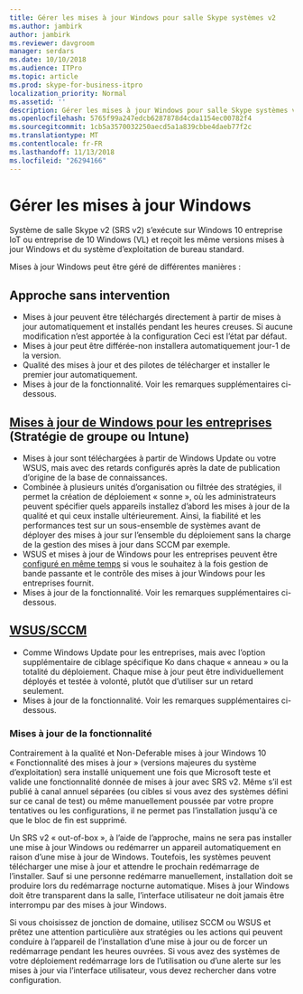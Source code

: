 ```yaml
---
title: Gérer les mises à jour Windows pour salle Skype systèmes v2
ms.author: jambirk
author: jambirk
ms.reviewer: davgroom
manager: serdars
ms.date: 10/10/2018
ms.audience: ITPro
ms.topic: article
ms.prod: skype-for-business-itpro
localization_priority: Normal
ms.assetid: ''
description: Gérer les mises à jour Windows pour salle Skype systèmes v2
ms.openlocfilehash: 5765f99a247edcb6287878d4cda1154ec00782f4
ms.sourcegitcommit: 1cb5a3570032250aecd5a1a839cbbe4daeb77f2c
ms.translationtype: MT
ms.contentlocale: fr-FR
ms.lasthandoff: 11/13/2018
ms.locfileid: "26294166"
---
```

# <a name="manage-windows-updates"></a>Gérer les mises à jour Windows

Système de salle Skype v2 (SRS v2) s’exécute sur Windows 10 entreprise IoT ou entreprise de 10 Windows (VL) et reçoit les même versions mises à jour Windows et du système d’exploitation de bureau standard.

Mises à jour Windows peut être géré de différentes manières :

## <a name="hands-off-approach"></a>Approche sans intervention 
- Mises à jour peuvent être téléchargés directement à partir de mises à jour automatiquement et installés pendant les heures creuses. Si aucune modification n’est apportée à la configuration Ceci est l’état par défaut.
- Mises à jour peut être différée-non installera automatiquement jour-1 de la version. 
- Qualité des mises à jour et des pilotes de télécharger et installer le premier jour automatiquement. 
- Mises à jour de la fonctionnalité. Voir les remarques supplémentaires ci-dessous. 

## <a name="windows-updates-for-businesshttpsdocsmicrosoftcomen-uswindowsdeploymentupdatewaas-manage-updates-wufb-gpo-or-intune"></a>[Mises à jour de Windows pour les entreprises](https://docs.microsoft.com/en-us/windows/deployment/update/waas-manage-updates-wufb) (Stratégie de groupe ou Intune)   
- Mises à jour sont téléchargées à partir de Windows Update ou votre WSUS, mais avec des retards configurés après la date de publication d’origine de la base de connaissances. 
- Combinée à plusieurs unités d’organisation ou filtrée des stratégies, il permet la création de déploiement « sonne », où les administrateurs peuvent spécifier quels appareils installez d’abord les mises à jour de la qualité et qui ceux installe ultérieurement. Ainsi, la fiabilité et les performances test sur un sous-ensemble de systèmes avant de déployer des mises à jour sur l’ensemble du déploiement sans la charge de la gestion des mises à jour dans SCCM par exemple.
- WSUS et mises à jour de Windows pour les entreprises peuvent être [configuré en même temps](https://docs.microsoft.com/en-us/windows/deployment/update/waas-integrate-wufb) si vous le souhaitez à la fois gestion de bande passante et le contrôle des mises à jour Windows pour les entreprises fournit.
- Mises à jour de la fonctionnalité. Voir les remarques supplémentaires ci-dessous.

## <a name="wsussccmhttpsdocsmicrosoftcomen-uswindowsdeploymentupdatewaas-manage-updates-configuration-manager"></a>[WSUS/SCCM](https://docs.microsoft.com/en-us/windows/deployment/update/waas-manage-updates-configuration-manager)
- Comme Windows Update pour les entreprises, mais avec l’option supplémentaire de ciblage spécifique Ko dans chaque « anneau » ou la totalité du déploiement. Chaque mise à jour peut être individuellement déployés et testée à volonté, plutôt que d’utiliser sur un retard seulement. 
- Mises à jour de la fonctionnalité. Voir les remarques supplémentaires ci-dessous.


### <a name="feature-updates"></a>Mises à jour de la fonctionnalité

Contrairement à la qualité et Non-Deferable mises à jour Windows 10 « Fonctionnalité des mises à jour » (versions majeures du système d’exploitation) sera installé uniquement une fois que Microsoft teste et valide une fonctionnalité donnée de mises à jour avec SRS v2. Même s’il est publié à canal annuel séparées (ou cibles si vous avez des systèmes défini sur ce canal de test) ou même manuellement poussée par votre propre tentatives ou les configurations, il ne permet pas l’installation jusqu'à ce que le bloc de fin est supprimé.

Un SRS v2 « out-of-box », à l’aide de l’approche, mains ne sera pas installer une mise à jour Windows ou redémarrer un appareil automatiquement en raison d’une mise à jour de Windows. Toutefois, les systèmes peuvent télécharger une mise à jour et attendre le prochain redémarrage de l’installer. Sauf si une personne redémarre manuellement, installation doit se produire lors du redémarrage nocturne automatique. Mises à jour Windows doit être transparent dans la salle, l’interface utilisateur ne doit jamais être interrompu par des mises à jour Windows.

Si vous choisissez de jonction de domaine, utilisez SCCM ou WSUS et prêtez une attention particulière aux stratégies ou les actions qui peuvent conduire à l’appareil de l’installation d’une mise à jour ou de forcer un redémarrage pendant les heures ouvrées. Si vous avez des systèmes de votre déploiement redémarrage lors de l’utilisation ou d’une alerte sur les mises à jour via l’interface utilisateur, vous devez rechercher dans votre configuration.